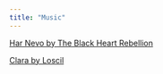 ```yaml
---
title: "Music"
---
```


[Har Nevo by The Black Heart Rebellion](https://theblackheartrebellion.bandcamp.com/album/har-nevo)

[Clara by Loscil](https://loscil.bandcamp.com/album/clara)
